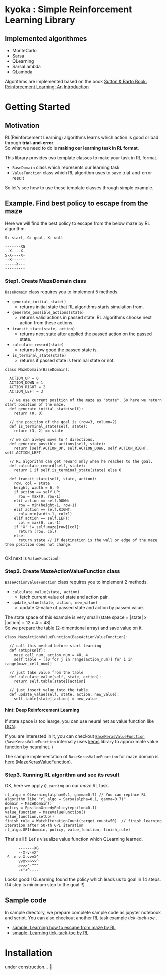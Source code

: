 # kyoka : Simple Reinforcement Learning Library
## Implemented algorithmes
- MonteCarlo
- Sarsa
- QLearning
- SarsaLambda
- QLambda

Algorithms are implemented based on the book [Sutton & Barto Book: Reinforcement Learning: An Introduction](https://webdocs.cs.ualberta.ca/~sutton/book/ebook/the-book.html)

# Getting Started
## Motivation
RL(Reinforcement Learning) algorithms  learns which action is good or bad through **trial-and-error**.  
So what we need to do is **making our learning task in RL format**.

This library provides two template classes to make your task in RL format.
- `BaseDomain` class which represents our learning task
- `ValueFunction` class which RL algorithm uses to save trial-and-error result

So let's see how to use these template classes through simple example.

## Example. Find best policy to escape from the maze
Here we will find the best policy to escape from the below maze by RL algorithm.
```
S: start, G: goal, X: wall

-------XG
--X----X-
S-X----X-
--X------
-----X---
---------
```

### Step1. Create MazeDomain class
`BaseDomain` class requires you to implement 5 methods
- `generate_initial_state()`
  - returns initial state that RL algorithms starts simulation from.
- `generate_possible_actions(state)`
  - returns valid actions in passed state. RL algorithms choose next action from these actions.
- `transit_state(state, action)`
  - returns next state after applied the passed action on the passed state.
- `calculate_reward(state)`
  - returns how good the passed state is.
- `is_terminal_state(state)`
  - returns if passed state is terminal state or not.
  
```
class MazeDomain(BaseDomain):

  ACTION_UP = 0
  ACTION_DOWN = 1
  ACTION_RIGHT = 2
  ACTION_LEFT = 3

  // we use current position of the maze as "state". So here we return start position of the maze.
  def generate_initial_state(self):
    return (0, 0)

  // the position of the goal is (row=3, column=2)
  def is_terminal_state(self, state):
    return (3, 2) == state
  
  // we can always move to 4 directions.
  def generate_possible_actions(self, state):
    return [self.ACTION_UP, self.ACTION_DOWN, self.ACTION_RIGHT, self.ACTION_LEFT]
  
  // RL algorithm can get reward only when he reaches to the goal.
  def calculate_reward(self, state):
    return 1 if self.is_terminal_state(state) else 0

  def transit_state(self, state, action):
    row, col = state
    height, width = 6, 9
    if action == self.UP:
      row = max(0, row-1)
    elif action == self.DOWN:
      row = min(height-1, row+1)
    elif action == self.RIGHT:
      col= min(width-1, col+1)
    elif action == self.LEFT:
      col = max(0, col-1)
    if 'X' != self.maze[row][col]:
      return (row, col)
    else:
      return state // If destination is the wall or edge of the maze then position does not change.
    
```

Ok! next is `ValueFunction`!!

### Step2. Create MazeActionValueFunction class
`BaseActionValueFunction` class requires you to implement 2 methods.
- `calculate_value(state, action)`
  - fetch current value of state and action pair.
- `update_value(state, action, new_value)`
  - update Q-value of passed state and action by passed value.

The state space of this example is very small (state space = |state| x |action| = 12 x 4 = 48).  
So we prepare the table (2-dimentional array) and save value on it.

```
class MazeActionValueFunction(BaseActionValueFunction):

  // call this method before start learning
  def setUp(self):
    maze_cell_num, action_num = 48, 4
    self.table = [[0 for j in range(action_num)] for i in range(maze_cell_num)]

  // just take value from the table
  def calculate_value(self, state, action):
    return self.table[state][action]
  
  // just insert value into the table
  def update_value(self, state, action, new_value):
    self.table[state][action] = new_value
```

#### hint: Deep Reinforcement Learning
If state space is too learge, you can use neural net as value function like [DQN](https://arxiv.org/pdf/1312.5602.pdf).  

If you are interested in it, you can checkout [`BaseKerasValueFunction` ](https://github.com/ishikota/kyoka/blob/master/kyoka/value_function/base_keras_action_value_function.py)  
(`BaseKerasValueFunction` internally  uses [keras](https://github.com/fchollet/keras) library to approximate value function by neuralnet. )

The sample implementation of `BaseKerasValueFunction` for maze domain is [here (MazeKerasValueFunction)](https://github.com/ishikota/kyoka/blob/master/sample/maze/maze_keras_value_function.py).

### Step3. Running RL algorithm and see its result
OK, here we apply `QLearning` on our *maze*  RL task.

```
rl_algo = QLearning(alpha=0.1, gamma=0.7) // You can replace RL algorithm like "rl_algo = Sarsa(alpha=0.1, gamma=0.7)"
domain = MazeDomain()
policy = EpsilonGreedyPolicy(epsilon=0.1)
value_function = MazeValueFunction()
value_function.setUp()
finish_rule = WatchIterationCount(target_count=50)  // finish learning iteration after 50-th GPI iteration
rl_algo.GPI(domain, policy, value_function, finish_rule)
```

That's all !! Let's visualize value function which QLearning learned.
```
      -------XG
      --X-v-vX^
 S -> v-X-vvvX^
      vvX>>>>>^
      >>>>^-^^^
      ->^<^----
```

Looks good!! QLearning found the policy which leads us to goal in 14 steps. (14 step is minimum step to the goal !!)

## Sample code
In sample directory, we prepare complete sample code as jupyter notebook and script.
You can also checkout another RL task example *tick-tack-toe* .
- [sample: Learning how to escape from maze by RL](https://github.com/ishikota/kyoka/tree/master/sample/maze)
- [smaple: Learning tick-tack-toe by RL](https://github.com/ishikota/kyoka/tree/master/sample/ticktacktoe)

# Installation
under construction... :bow:
